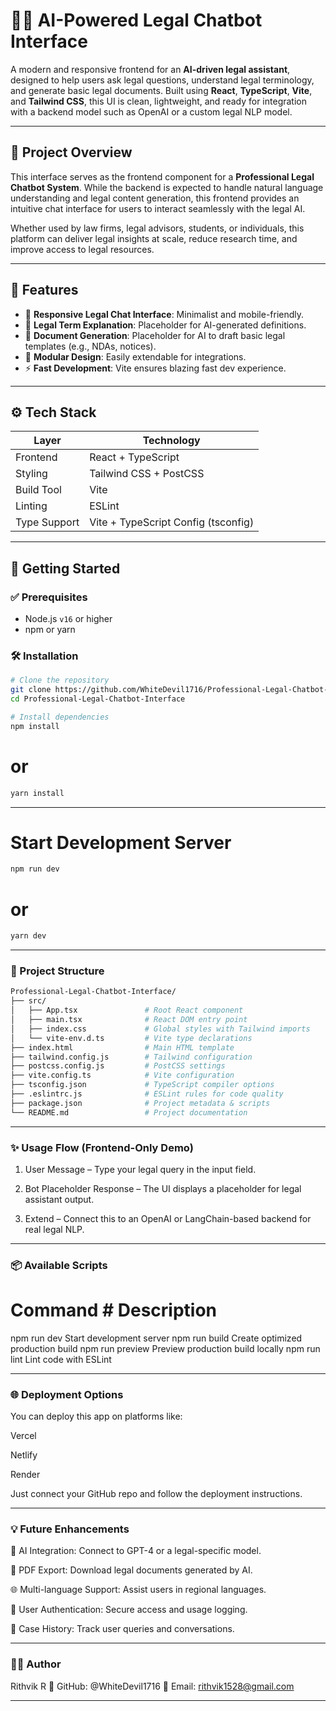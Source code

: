 # 🧑‍⚖️ AI-Powered Legal Chatbot Interface

A modern and responsive frontend for an **AI-driven legal assistant**, designed to help users ask legal questions, understand legal terminology, and generate basic legal documents. Built using **React**, **TypeScript**, **Vite**, and **Tailwind CSS**, this UI is clean, lightweight, and ready for integration with a backend model such as OpenAI or a custom legal NLP model.

---

## 📌 Project Overview

This interface serves as the frontend component for a **Professional Legal Chatbot System**. While the backend is expected to handle natural language understanding and legal content generation, this frontend provides an intuitive chat interface for users to interact seamlessly with the legal AI.

Whether used by law firms, legal advisors, students, or individuals, this platform can deliver legal insights at scale, reduce research time, and improve access to legal resources.

---

## 🧠 Features

- 💬 **Responsive Legal Chat Interface**: Minimalist and mobile-friendly.
- 📘 **Legal Term Explanation**: Placeholder for AI-generated definitions.
- 📝 **Document Generation**: Placeholder for AI to draft basic legal templates (e.g., NDAs, notices).
- 🧩 **Modular Design**: Easily extendable for integrations.
- ⚡ **Fast Development**: Vite ensures blazing fast dev experience.

---

## ⚙️ Tech Stack

| Layer        | Technology                          |
|--------------|-------------------------------------|
| Frontend     | React + TypeScript                  |
| Styling      | Tailwind CSS + PostCSS              |
| Build Tool   | Vite                                |
| Linting      | ESLint                              |
| Type Support | Vite + TypeScript Config (tsconfig) |

---

## 🚀 Getting Started

### ✅ Prerequisites

- Node.js `v16` or higher
- npm or yarn

### 🛠️ Installation

```bash
# Clone the repository
git clone https://github.com/WhiteDevil1716/Professional-Legal-Chatbot-Interface.git
cd Professional-Legal-Chatbot-Interface
```
```bash
# Install dependencies
npm install
```
# or
```bash
yarn install
```
---

# Start Development Server
```bash
npm run dev
```
# or
```bash
yarn dev
```
---

### 📁 Project Structure
```bash
Professional-Legal-Chatbot-Interface/
├── src/
│   ├── App.tsx               # Root React component
│   ├── main.tsx              # React DOM entry point
│   ├── index.css             # Global styles with Tailwind imports
│   └── vite-env.d.ts         # Vite type declarations
├── index.html                # Main HTML template
├── tailwind.config.js        # Tailwind configuration
├── postcss.config.js         # PostCSS settings
├── vite.config.ts            # Vite configuration
├── tsconfig.json             # TypeScript compiler options
├── .eslintrc.js              # ESLint rules for code quality
├── package.json              # Project metadata & scripts
└── README.md                 # Project documentation
```

---

### ✨ Usage Flow (Frontend-Only Demo)

1. User Message – Type your legal query in the input field.

2. Bot Placeholder Response – The UI displays a placeholder for legal assistant output.

3. Extend – Connect this to an OpenAI or LangChain-based backend for real legal NLP.

---

### 📦 Available Scripts

# Command	             # Description
npm run               dev	Start development server
npm run               build	Create optimized production build
npm run               preview	Preview production build locally
npm run               lint	Lint code with ESLint

---

### 🌐 Deployment Options
You can deploy this app on platforms like:

Vercel

Netlify

Render

Just connect your GitHub repo and follow the deployment instructions.

---

### 💡 Future Enhancements
 🤖 AI Integration: Connect to GPT-4 or a legal-specific model.

 🧾 PDF Export: Download legal documents generated by AI.

 🌐 Multi-language Support: Assist users in regional languages.

 🔐 User Authentication: Secure access and usage logging.

 📁 Case History: Track user queries and conversations.

---

### 👨‍💼 Author
 Rithvik R
 🔗 GitHub: @WhiteDevil1716
 📧 Email: rithvik1528@gmail.com

---
